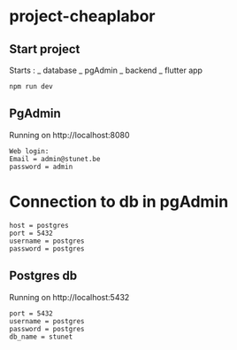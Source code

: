 # project-cheaplabor

## Start project

Starts :
_ database
_ pgAdmin
_ backend
_ flutter app

```
npm run dev
```

## PgAdmin

Running on http://localhost:8080

```
Web login:
Email = admin@stunet.be
password = admin
```

# Connection to db in pgAdmin

```
host = postgres
port = 5432
username = postgres
password = postgres
```

## Postgres db

Running on http://localhost:5432

```
port = 5432
username = postgres
password = postgres
db_name = stunet
```

